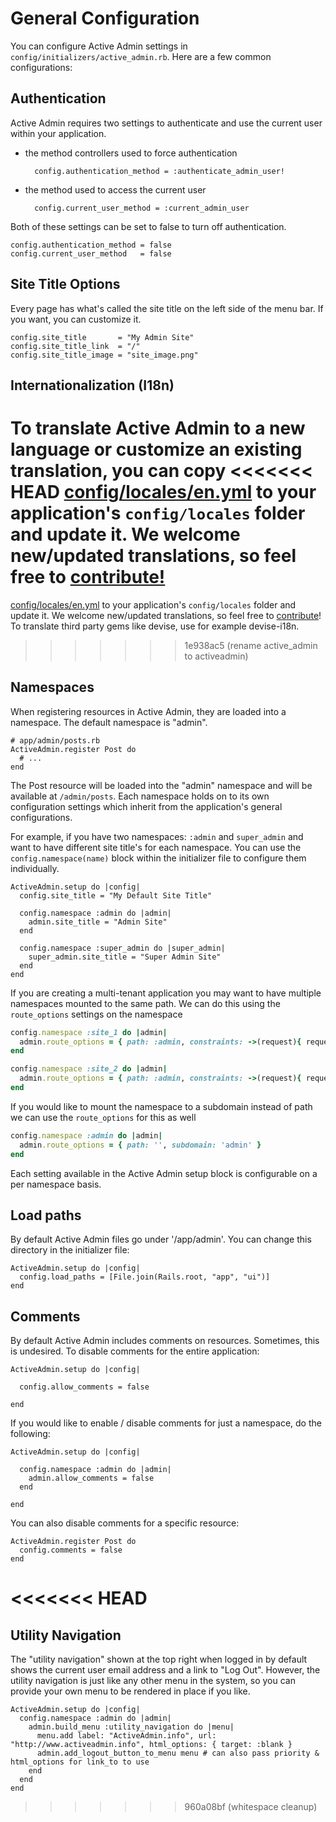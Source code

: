 # General Configuration

You can configure Active Admin settings in `config/initializers/active_admin.rb`.
Here are a few common configurations:

## Authentication

Active Admin requires two settings to authenticate and use the current user
within your application.

+ the method controllers used to force authentication

        config.authentication_method = :authenticate_admin_user!

+ the method used to access the current user

        config.current_user_method = :current_admin_user

Both of these settings can be set to false to turn off authentication.

    config.authentication_method = false
    config.current_user_method   = false

## Site Title Options

Every page has what's called the site title on the left side of the menu bar.
If you want, you can customize it.

    config.site_title       = "My Admin Site"
    config.site_title_link  = "/"
    config.site_title_image = "site_image.png"

## Internationalization (I18n)

To translate Active Admin to a new language or customize an existing translation, you can copy
<<<<<<< HEAD
[config/locales/en.yml](/config/locales/en.yml)
to your application's `config/locales` folder and update it. We welcome new/updated translations,
so feel free to [contribute!](/CONTRIBUTING.md)
=======
[config/locales/en.yml](https://github.com/activeadmin/activeadmin/blob/master/config/locales/en.yml)
to your application's `config/locales` folder and update it. We welcome new/updated translations,
so feel free to [contribute](https://github.com/activeadmin/activeadmin/blob/master/CONTRIBUTING.md)!
To translate third party gems like devise, use for example devise-i18n.
>>>>>>> 1e938ac5 (rename active_admin to activeadmin)

## Namespaces

When registering resources in Active Admin, they are loaded into a namespace.
The default namespace is "admin".

    # app/admin/posts.rb
    ActiveAdmin.register Post do
      # ...
    end

The Post resource will be loaded into the "admin" namespace and will be
available at `/admin/posts`. Each namespace holds on to its own configuration
settings which inherit from the application's general configurations.

For example, if you have two namespaces: `:admin` and `super_admin` and want to
have different site title's for each namespace. You can use the
`config.namespace(name)` block within the initializer file to configure them
individually.

    ActiveAdmin.setup do |config|
      config.site_title = "My Default Site Title"

      config.namespace :admin do |admin|
        admin.site_title = "Admin Site"
      end

      config.namespace :super_admin do |super_admin|
        super_admin.site_title = "Super Admin Site"
      end
    end

If you are creating a multi-tenant application you may want to have multiple namespaces mounted to the same path. We can do this using the `route_options` settings on the namespace

```ruby
config.namespace :site_1 do |admin|
  admin.route_options = { path: :admin, constraints: ->(request){ request.domain == "site1.com" } }
end

config.namespace :site_2 do |admin|
  admin.route_options = { path: :admin, constraints: ->(request){ request.domain == "site2.com" } }
end
```

If you would like to mount the namespace to a subdomain instead of path we can use the `route_options` for this as well

```ruby
config.namespace :admin do |admin|
  admin.route_options = { path: '', subdomain: 'admin' }
end
```

Each setting available in the Active Admin setup block is configurable on a per
namespace basis.

## Load paths

By default Active Admin files go under '/app/admin'. You can change this
directory in the initializer file:

    ActiveAdmin.setup do |config|
      config.load_paths = [File.join(Rails.root, "app", "ui")]
    end

## Comments

By default Active Admin includes comments on resources. Sometimes, this is
undesired. To disable comments for the entire application:

    ActiveAdmin.setup do |config|

      config.allow_comments = false

    end

If you would like to enable / disable comments for just a namespace, do the
following:

    ActiveAdmin.setup do |config|

      config.namespace :admin do |admin|
        admin.allow_comments = false
      end

    end

You can also disable comments for a specific resource:

    ActiveAdmin.register Post do
      config.comments = false
    end
<<<<<<< HEAD
=======

## Utility Navigation

The "utility navigation" shown at the top right when logged in by default shows the current user email address and a link to "Log Out".  However, the utility navigation is just like any other menu in the system, so you can provide your own menu to be rendered in place if you like.

    ActiveAdmin.setup do |config|
      config.namespace :admin do |admin|
        admin.build_menu :utility_navigation do |menu|
          menu.add label: "ActiveAdmin.info", url: "http://www.activeadmin.info", html_options: { target: :blank }
          admin.add_logout_button_to_menu menu # can also pass priority & html_options for link_to to use
        end
      end
    end
>>>>>>> 960a08bf (whitespace cleanup)

